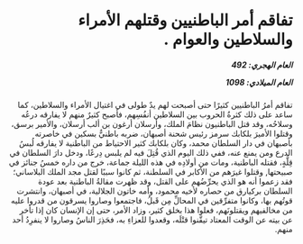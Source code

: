 <h1 dir="rtl">تفاقم أمر الباطنيين وقتلهم الأمراء والسلاطين والعوام .</h1>

<h5 dir="rtl">العام الهجري:  492

العام الميلادي: 1098

</h5>

<p dir="rtl">تفاقم أمرُ الباطنيين كثيرًا حتى أصبحت لهم يدٌ طولى في اغتيال الأمراء والسلاطين، كما ساعد على ذلك كثرةُ الحروب بين السلاطين أنفُسِهم، فأصبح كثيرٌ منهم لا يفارقه درعُه وسلاحُه، وقد قتل الباطنيون نظامَ الملك، وأرسلان أرغون بن ألب أرسلان، والأمير برسق، وقتلوا الأميرَ بلكابك سرمز رئيس شحنة أصبهان، ضربه باطنيٌّ بسكين في خاصرته بأصبهان في دار السلطان محمد، وكان بلكابك كثير الاحتياط من الباطنية لا يفارقه لُبسُ الدرع ومن يمنع عنه، ففي ذلك اليوم الذي قُتِلَ فيه لم يلبس دِرعًا، ودخل دارَ السلطان في قِلَّةٍ، فقتله الباطنية، ومات من أولادِه في هذه الليلة جماعة، خرج من داره خمسُ جنائز في صبيحتها, وقتلوا غيرَهم من الأكابر في السلطنة، ثم كانوا سببًا لقتل مجد الملك البلاساني؛ فقد زعموا أنه هو الذي يحرِّضُهم على القتل، وقد ظهرت مقالةُ الباطنية بعد عودة السلطان بركيارق من حصاره لأخيه محمود، وأمه خاتون الجلالية، في أصبهان، وانتشرت قوتُهم بها، وكانوا متفرِّقين في المحالِّ مِن قَبلُ، فاجتمعوا وصاروا يسرقون من قدروا عليه من مخالفيهم ويقتلونَهم، فعلوا هذا بخلق كثير، وزاد الأمر، حتى إن الإنسان كان إذا تأخر عن بيته عن الوقت المعتاد تيقَّنوا قتْلَه، وقعدوا للعزاءِ به، فحَذِرَ الناسُ وصاروا لا ينفرِدُ أحد منهم.</p></br>
